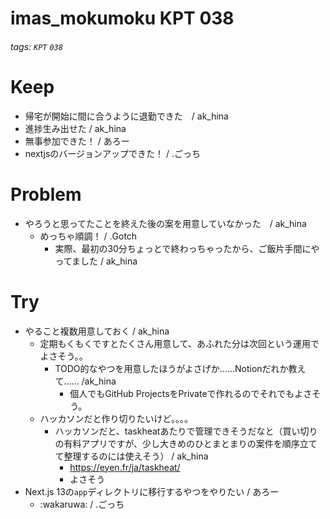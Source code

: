 # imas_mokumoku KPT 038

###### tags: `KPT` `038`

# Keep

- 帰宅が開始に間に合うように退勤できた　/ ak_hina
- 進捗生み出せた / ak_hina
- 無事参加できた！ / あろー
- nextjsのバージョンアップできた！ / .ごっち

# Problem

- やろうと思ってたことを終えた後の案を用意していなかった　/ ak_hina
    - めっちゃ順調！ / .Gotch
        - 実際、最初の30分ちょっとで終わっちゃったから、ご飯片手間にやってました / ak_hina

# Try

- やること複数用意しておく / ak_hina
    - 定期もくもくですとたくさん用意して、あふれた分は次回という運用でよさそう。。
        - TODO的なやつを用意したほうがよさげか……Notionだれか教えて…… /ak_hina
            - 個人でもGitHub ProjectsをPrivateで作れるのでそれでもよさそう。
    - ハッカソンだと作り切りたいけど。。。。
        - ハッカソンだと、taskheatあたりで管理できそうだなと（買い切りの有料アプリですが、少し大きめのひとまとまりの案件を順序立てて整理するのには使えそう） / ak_hina
            - https://eyen.fr/ja/taskheat/
            - よさそう
- Next.js 13の`app`ディレクトリに移行するやつをやりたい / あろー
    - :wakaruwa: / .ごっち

